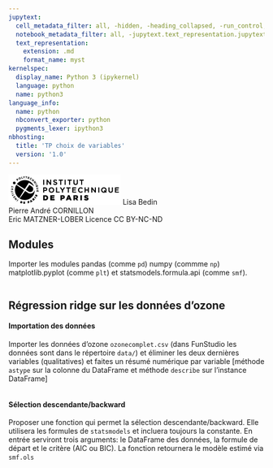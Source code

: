 ```yaml
---
jupytext:
  cell_metadata_filter: all, -hidden, -heading_collapsed, -run_control, -trusted
  notebook_metadata_filter: all, -jupytext.text_representation.jupytext_version, -jupytext.text_representation.format_version, -language_info.version, -language_info.codemirror_mode.version, -language_info.codemirror_mode, -language_info.file_extension, -language_info.mimetype, -toc
  text_representation:
    extension: .md
    format_name: myst
kernelspec:
  display_name: Python 3 (ipykernel)
  language: python
  name: python3
language_info:
  name: python
  nbconvert_exporter: python
  pygments_lexer: ipython3
nbhosting:
  title: 'TP choix de variables'
  version: '1.0'
---
```


<div class="licence">
<span><img src="media/logo_IPParis.png" /></span>
<span>Lisa Bedin<br />Pierre André CORNILLON<br />Eric MATZNER-LOBER</span>
<span>Licence CC BY-NC-ND</span>
</div>

## Modules



Importer les modules pandas (comme `pd`) numpy (commme `np`)
matplotlib.pyplot (comme  `plt`) et statsmodels.formula.api (comme `smf`).


```python

```

## Régression ridge sur les données d&rsquo;ozone



#### Importation des données



Importer les données d&rsquo;ozone `ozonecomplet.csv` (dans FunStudio les données sont dans le répertoire `data/`) et éliminer les deux dernières
variables (qualitatives) et faites un résumé numérique par variable \[méthode
`astype` sur la colonne du DataFrame et méthode `describe` sur l&rsquo;instance
DataFrame\]




```python

```

#### Sélection descendante/backward



Proposer une fonction qui permet la sélection descendante/backward. Elle utilisera
les formules de `statsmodels` et incluera toujours la constante. En entrée serviront
trois arguments: le DataFrame des données, la formule de départ et le critère (AIC ou BIC).
La fonction retournera le modèle estimé via `smf.ols`




```python

```
